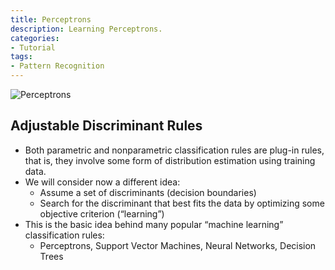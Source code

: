```yaml
---
title: Perceptrons
description: Learning Perceptrons.
categories:
- Tutorial
tags:
- Pattern Recognition
---
```



![Perceptrons](https://onlinecourses.science.psu.edu/stat857/sites/onlinecourses.science.psu.edu.stat857/files/lesson10/image_02.gif)
## Adjustable Discriminant Rules
* Both parametric and nonparametric classification rules are plug-in rules, that is, they involve some form of distribution estimation using training data.
* We will consider now a different idea:
  - Assume a set of discriminants (decision boundaries)
  - Search for the discriminant that best fits the data by optimizing some objective criterion (“learning”)
* This is the basic idea behind many popular “machine learning” classification rules:
  - Perceptrons, Support Vector Machines, Neural Networks, Decision Trees
